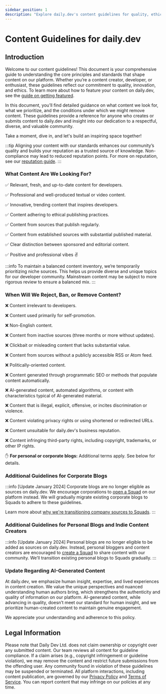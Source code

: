 ```yaml
---
sidebar_position: 1
description: "Explore daily.dev's content guidelines for quality, ethical standards, and platform policies for creators, developers, and enthusiasts."
---
```


# Content Guidelines for daily.dev

## Introduction

Welcome to our content guidelines! This document is your comprehensive guide to understanding the core principles and standards that shape content on our platform. Whether you’re a content creator, developer, or enthusiast, these guidelines reflect our commitment to quality, innovation, and ethics. To learn more about how to feature your content on daily.dev, see the [guide on getting featured](../for-content-creators/how-to-get-featured.md).

In this document, you’ll find detailed guidance on what content we look for, what we prioritize, and the conditions under which we might remove content. These guidelines provide a reference for anyone who creates or submits content to daily.dev and insight into our dedication to a respectful, diverse, and valuable community.

Take a moment, dive in, and let's build an inspiring space together!

:::tip
Aligning your content with our standards enhances our community’s quality and builds your reputation as a trusted source of knowledge. Non-compliance may lead to reduced reputation points. For more on reputation, see our [reputation guide](../your-profile/reputation.md).
:::

### What Content Are We Looking For?

✅ Relevant, fresh, and up-to-date content for developers.

✅ Professional and well-produced textual or video content.

✅ Innovative, trending content that inspires developers.

✅ Content adhering to ethical publishing practices.

✅ Content from sources that publish regularly.

✅ Content from established sources with substantial published material.

✅ Clear distinction between sponsored and editorial content.

✅ Positive and professional vibes ✌️

:::info
To maintain a balanced content inventory, we’re temporarily prioritizing niche sources. This helps us provide diverse and unique topics for our developer community. Mainstream content may be subject to more rigorous review to ensure a balanced mix.
:::

### When Will We Reject, Ban, or Remove Content?

❌ Content irrelevant to developers.

❌ Content used primarily for self-promotion.

❌ Non-English content.

❌ Content from inactive sources (three months or more without updates).

❌ Clickbait or misleading content that lacks substantial value.

❌ Content from sources without a publicly accessible RSS or Atom feed.

❌ Politically-oriented content.

❌ Content generated through programmatic SEO or methods that populate content automatically.

❌ AI-generated content, automated algorithms, or content with characteristics typical of AI-generated material.

❌ Content that is illegal, explicit, offensive, or incites discrimination or violence.

❌ Content violating privacy rights or using shortened or redirected URLs.

❌ Content unsuitable for daily.dev's business reputation.

❌ Content infringing third-party rights, including copyright, trademarks, or other IP rights.

✋ **For personal or corporate blogs:** Additional terms apply. See below for details.

### Additional Guidelines for Corporate Blogs

:::info
[Update January 2024] Corporate blogs are no longer eligible as sources on daily.dev. We encourage corporations to [open a Squad](../squads/creating-your-squad.md) on our platform instead. We will gradually migrate existing corporate blogs to Squads to adhere to these guidelines.

Learn more about [why we're transitioning company sources to Squads](https://daily.dev/blog/why-we-are-discontinuing-company-sources-and-moving-forward-with-squads).
:::

### Additional Guidelines for Personal Blogs and Indie Content Creators

:::info
[Update January 2024] Personal blogs are no longer eligible to be added as sources on daily.dev. Instead, personal bloggers and content creators are encouraged to [create a Squad](../squads/creating-your-squad.md) to share content with our community. We’ll transition existing personal blogs to Squads gradually.
:::

### Update Regarding AI-Generated Content

At daily.dev, we emphasize human insight, expertise, and lived experiences in content creation. We value the unique perspectives and nuanced understanding human authors bring, which strengthens the authenticity and quality of information on our platform. AI-generated content, while advancing in quality, doesn’t meet our standard for human insight, and we prioritize human-created content to maintain genuine engagement.

We appreciate your understanding and adherence to this policy.

## Legal Information

Please note that Daily Dev Ltd. does not claim ownership or copyright over any submitted content. Our team reviews all content for guideline compliance. If a claim arises (e.g., copyright infringement or guideline violation), we may remove the content and restrict future submissions from the offending user. Any community found in violation of these guidelines may be suspended or terminated. All platform interactions, including content publication, are governed by our [Privacy Policy](https://daily.dev/privacy) and [Terms of Service](https://daily.dev/tos). You can report content that may infringe on our policies at any time.
